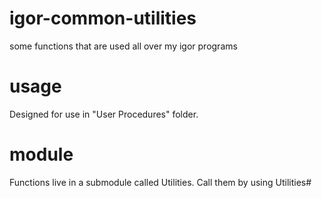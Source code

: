 # igor-common-utilities
some functions that are used all over my igor programs

# usage
Designed for use in "User Procedures" folder.

# module
Functions live in a submodule called Utilities. Call them by using Utilities#
